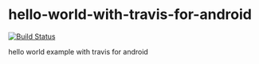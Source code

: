 # hello-world-with-travis-for-android
[![Build Status](https://travis-ci.org/jurkov/hello-world-with-travis-for-android.svg?branch=master)](https://travis-ci.org/jurkov/hello-world-with-travis-for-android)

hello world example with travis for android
